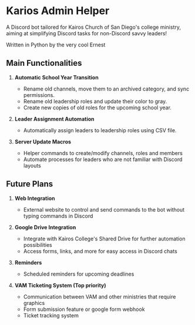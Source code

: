 # Karios Admin Helper

A Discord bot tailored for Kairos Church of San Diego's college ministry, aiming at simplifying Discord tasks for non-Discord savvy leaders!

Written in Python by the very cool Ernest

## Main Functionalities

1. **Automatic School Year Transition**
    - Rename old channels, move them to an archived category, and sync permissions.
    - Rename old leadership roles and update their color to gray.
    - Create new copies of old roles for the upcoming school year.

2. **Leader Assignment Automation**
    - Automatically assign leaders to leadership roles using CSV file.

3. **Server Update Macros**
    - Helper commands to create/modify channels, roles and members
    - Automate processes for leaders who are not familiar with Discord layouts


## Future Plans

1. **Web Integration**
    - External website to control and send commands to the bot without typing commands in Discord

2. **Google Drive Integration**
    - Integrate with Kairos College's Shared Drive for further automation possibilities
    - Access forms, links, and more for easy access in Discord chats

3. **Reminders**
    - Scheduled reminders for upcoming deadlines

4. **VAM Ticketing System (Top priority)** 
    - Communication between VAM and other ministries that require graphics
    - Form submission feature or google form webhook
    - Ticket tracking system